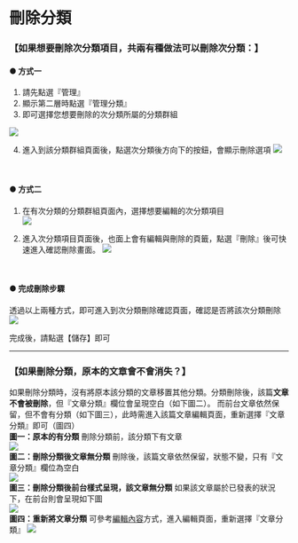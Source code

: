 # 刪除分類


### 【如果想要刪除次分類項目，共兩有種做法可以刪除次分類：】

#### ● 方式一

1. 請先點選『管理』
2. 顯示第二層時點選『管理分類』
3. 即可選擇您想要刪除的次分類所屬的分類群組

![](/_image/manage/taxonomy.png)

4. 進入到該分類群組頁面後，點選次分類後方向下的按鈕，會顯示刪除選項
![](/_image/manage/taxonomy-delete.png)

</br>

#### ● 方式二
1. 在有次分類的分類群組頁面內，選擇想要編輯的次分類項目  
![](/_image/manage/taxonomy-edit2-f1.png)

2. 進入次分類項目頁面後，也面上會有編輯與刪除的頁籤，點選『刪除』後可快速進入確認刪除畫面。
![](/_image/manage/taxonomy-edit2-f2.png)

</br>

#### ● 完成刪除步驟  
透過以上兩種方式，即可進入到次分類刪除確認頁面，確認是否將該次分類刪除  
![](/_image/manage/taxonomy-delete-y.png)


完成後，請點選【儲存】即可


------
### 【如果刪除分類，原本的文章會不會消失？】
如果刪除分類時，沒有將原本該分類的文章移置其他分類。分類刪除後，該篇**文章不會被刪除**，但『文章分類』欄位會呈現空白（如下圖二）。
而前台文章依然保留，但不會有分類（如下圖三），此時需進入該篇文章編輯頁面，重新選擇『文章分類』即可（圖四）  
**圖一：原本的有分類** 刪除分類前，該分類下有文章   
![](/_image/qa/qa-delete-tax1.png)  
**圖二：刪除分類後文章無分類** 刪除後，該篇文章依然保留，狀態不變，只有『文章分類』欄位為空白   
![](/_image/qa/qa-delete-tax2.png)  
**圖三：刪除分類後前台樣式呈現，該文章無分類** 如果該文章屬於已發表的狀況下，在前台則會呈現如下圖   
![](/_image/qa/qa-delete-tax3.png)  
**圖四：重新將文章分類** 可參考[編輯內容](3-1-2-manage-edit-content.md)方式，進入編輯頁面，重新選擇『文章分類』 
![](/_image/qa/qa-delete-tax4.png)
